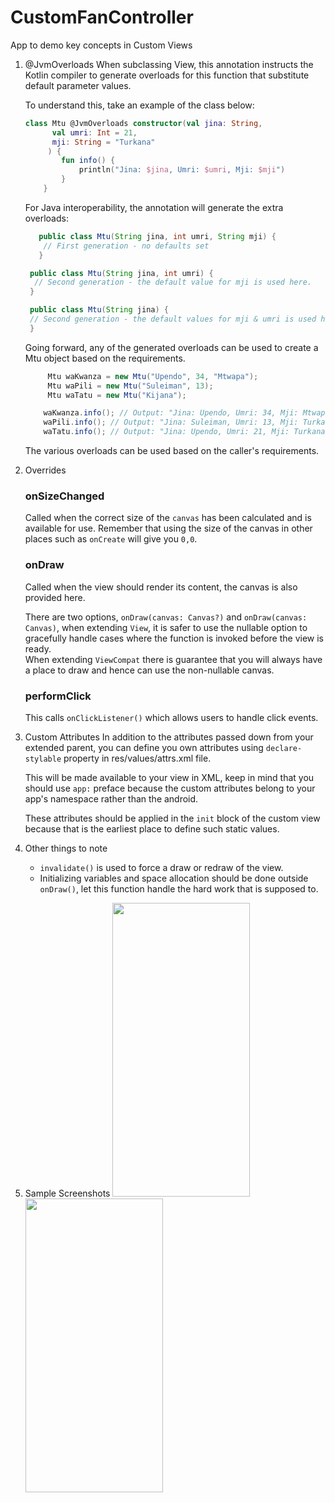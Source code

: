 # CustomFanController
App to demo key concepts in Custom Views

1. @JvmOverloads
    When subclassing View, this annotation instructs the Kotlin compiler to generate overloads for this function that substitute default parameter values.

    To understand this, take an example of the class below:

    ```Kotlin
    class Mtu @JvmOverloads constructor(val jina: String,
          val umri: Int = 21,
          mji: String = "Turkana"
         ) { 
            fun info() { 
                println("Jina: $jina, Umri: $umri, Mji: $mji")
            }
        }
   ```
   
    For Java interoperability, the annotation will generate the extra overloads:
    
    ```Java
       public class Mtu(String jina, int umri, String mji) {
        // First generation - no defaults set
       }
   ```
      ```Java
       public class Mtu(String jina, int umri) {
        // Second generation - the default value for mji is used here.
       }
   ```
      ```Java
       public class Mtu(String jina) {
       // Second generation - the default values for mji & umri is used here.
       }
   ```
   
    Going forward, any of the generated overloads can be used to create a Mtu object based on the requirements.
    ```Java
         Mtu waKwanza = new Mtu("Upendo", 34, "Mtwapa"); 
         Mtu waPili = new Mtu("Suleiman", 13); 
         Mtu waTatu = new Mtu("Kijana"); 
   
        waKwanza.info(); // Output: "Jina: Upendo, Umri: 34, Mji: Mtwapa"
        waPili.info(); // Output: "Jina: Suleiman, Umri: 13, Mji: Turkana"
        waTatu.info(); // Output: "Jina: Upendo, Umri: 21, Mji: Turkana"
   ```
   The various overloads can be used based on the caller's requirements.

2. Overrides
   ### onSizeChanged
      Called when the correct size of the `canvas` has been calculated and is available for use. Remember that using the size of the canvas in other places such as `onCreate` will give you `0,0`.

   ### onDraw
      Called when the view should render its content, the canvas is also provided here.
      
      There are two options, `onDraw(canvas: Canvas?)` and `onDraw(canvas: Canvas)`, when extending `View`, it is safer to use the nullable option to gracefully handle cases where the function is invoked before the view is ready.  
      When extending `ViewCompat` there is guarantee that you will always have a place to draw and hence can use the non-nullable canvas.

   ### performClick
      This calls `onClickListener()` which allows users to handle click events.
   
3. Custom Attributes
      In addition to the attributes passed down from your extended parent, you can define you own attributes using `declare-stylable` property in res/values/attrs.xml file.
      
      This will be made available to your view in XML, keep in mind that you should use `app:` preface because the custom attributes belong to your app's namespace rather than the android.
      
      These attributes should be applied in the `init` block of the custom view because that is the earliest place to define such static values.

4. Other things to note
   - `invalidate()` is used to force a draw or redraw of the view.
   - Initializing variables and space allocation should be done outside `onDraw()`, let this function handle the hard work that is supposed to.
   
5. Sample Screenshots
   <img src="screenshots/off_state.jpg" width="220" height="470"/>&nbsp;&nbsp;&nbsp;&nbsp;<img src="screenshots/on_state.jpg" width="220" height="470"/>
   